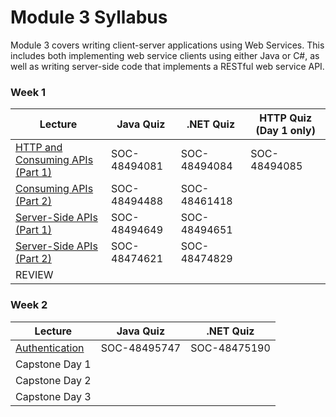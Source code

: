 # Module 3 Syllabus 

Module 3 covers writing client-server applications using Web Services. This includes both implementing web service clients using either Java or C#, as well as writing server-side code that implements a RESTful web service API.

### Week 1 

| Lecture | Java Quiz | .NET Quiz | HTTP Quiz (Day 1 only) | 
|---------|-----------|-----------| ---------------------- |
| [HTTP and Consuming APIs (Part 1)](01-HTTP-Web-Services-GET/lecture-notes/README.md) | SOC-48494081 | SOC-48494084 | SOC-48494085 |
| [Consuming APIs (Part 2)](02-HTTP-Web-Services-POST/lecture-notes/README.md) | SOC-48494488 | SOC-48461418 |
| [Server-Side APIs (Part 1)](03-ServerSide_APIs_Part_1/lecture-notes/README.md) | SOC-48494649 | SOC-48494651 |
| [Server-Side APIs (Part 2)](04-ServerSide_APIs_Part_2/lecture-notes/README.md) | SOC-48474621 | SOC-48474829 |
| REVIEW | | |

### Week 2 

| Lecture | Java Quiz | .NET Quiz |
|---------|-----------|-----------|
| [Authentication](05-Authentication/lecture-notes/README.md) | SOC-48495747 | SOC-48475190 |
| Capstone Day 1 | | | 
| Capstone Day 2 | | | 
| Capstone Day 3 | | |
